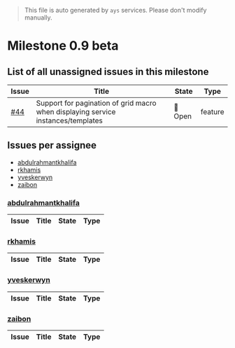 > This file is auto generated by `ays` services. Please don't modify manually.

# Milestone 0.9 beta

## List of all unassigned issues in this milestone

|Issue|Title|State|Type|
|-----|-----|-----|---|
|[#44](https://github.com/jumpscale/jscockpit/issues/44)|Support for pagination of grid macro when displaying service instances/templates|:red_circle: Open|feature|


## Issues per assignee
- [abdulrahmantkhalifa](#abdulrahmantkhalifa)
- [rkhamis](#rkhamis)
- [yveskerwyn](#yveskerwyn)
- [zaibon](#zaibon)



### [abdulrahmantkhalifa](https://github.com/abdulrahmantkhalifa)

|Issue|Title|State|Type|
|-----|-----|-----|----|


### [rkhamis](https://github.com/rkhamis)

|Issue|Title|State|Type|
|-----|-----|-----|----|


### [yveskerwyn](https://github.com/yveskerwyn)

|Issue|Title|State|Type|
|-----|-----|-----|----|


### [zaibon](https://github.com/zaibon)

|Issue|Title|State|Type|
|-----|-----|-----|----|

